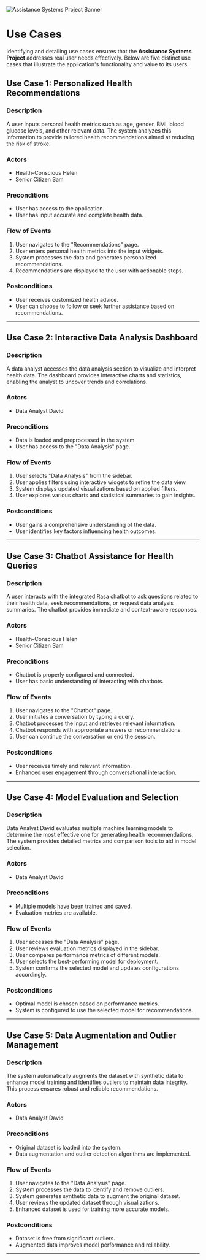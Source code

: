 ![Assistance Systems Project Banner](./.ASP_Banner.png)

# **Use Cases**

Identifying and detailing use cases ensures that the **Assistance Systems Project** addresses real user needs effectively. Below are five distinct use cases that illustrate the application's functionality and value to its users.

## **Use Case 1: Personalized Health Recommendations**

### **Description**
A user inputs personal health metrics such as age, gender, BMI, blood glucose levels, and other relevant data. The system analyzes this information to provide tailored health recommendations aimed at reducing the risk of stroke.

### **Actors**
- Health-Conscious Helen
- Senior Citizen Sam

### **Preconditions**
- User has access to the application.
- User has input accurate and complete health data.

### **Flow of Events**
1. User navigates to the "Recommendations" page.
2. User enters personal health metrics into the input widgets.
3. System processes the data and generates personalized recommendations.
4. Recommendations are displayed to the user with actionable steps.

### **Postconditions**
- User receives customized health advice.
- User can choose to follow or seek further assistance based on recommendations.

---

## **Use Case 2: Interactive Data Analysis Dashboard**

### **Description**
A data analyst accesses the data analysis section to visualize and interpret health data. The dashboard provides interactive charts and statistics, enabling the analyst to uncover trends and correlations.

### **Actors**
- Data Analyst David

### **Preconditions**
- Data is loaded and preprocessed in the system.
- User has access to the "Data Analysis" page.

### **Flow of Events**
1. User selects "Data Analysis" from the sidebar.
2. User applies filters using interactive widgets to refine the data view.
3. System displays updated visualizations based on applied filters.
4. User explores various charts and statistical summaries to gain insights.

### **Postconditions**
- User gains a comprehensive understanding of the data.
- User identifies key factors influencing health outcomes.

---

## **Use Case 3: Chatbot Assistance for Health Queries**

### **Description**
A user interacts with the integrated Rasa chatbot to ask questions related to their health data, seek recommendations, or request data analysis summaries. The chatbot provides immediate and context-aware responses.

### **Actors**
- Health-Conscious Helen
- Senior Citizen Sam

### **Preconditions**
- Chatbot is properly configured and connected.
- User has basic understanding of interacting with chatbots.

### **Flow of Events**
1. User navigates to the "Chatbot" page.
2. User initiates a conversation by typing a query.
3. Chatbot processes the input and retrieves relevant information.
4. Chatbot responds with appropriate answers or recommendations.
5. User can continue the conversation or end the session.

### **Postconditions**
- User receives timely and relevant information.
- Enhanced user engagement through conversational interaction.

---

## **Use Case 4: Model Evaluation and Selection**

### **Description**
Data Analyst David evaluates multiple machine learning models to determine the most effective one for generating health recommendations. The system provides detailed metrics and comparison tools to aid in model selection.

### **Actors**
- Data Analyst David

### **Preconditions**
- Multiple models have been trained and saved.
- Evaluation metrics are available.

### **Flow of Events**
1. User accesses the "Data Analysis" page.
2. User reviews evaluation metrics displayed in the sidebar.
3. User compares performance metrics of different models.
4. User selects the best-performing model for deployment.
5. System confirms the selected model and updates configurations accordingly.

### **Postconditions**
- Optimal model is chosen based on performance metrics.
- System is configured to use the selected model for recommendations.

---

## **Use Case 5: Data Augmentation and Outlier Management**

### **Description**
The system automatically augments the dataset with synthetic data to enhance model training and identifies outliers to maintain data integrity. This process ensures robust and reliable recommendations.

### **Actors**
- Data Analyst David

### **Preconditions**
- Original dataset is loaded into the system.
- Data augmentation and outlier detection algorithms are implemented.

### **Flow of Events**
1. User navigates to the "Data Analysis" page.
2. System processes the data to identify and remove outliers.
3. System generates synthetic data to augment the original dataset.
4. User reviews the updated dataset through visualizations.
5. Enhanced dataset is used for training more accurate models.

### **Postconditions**
- Dataset is free from significant outliers.
- Augmented data improves model performance and reliability.

---
